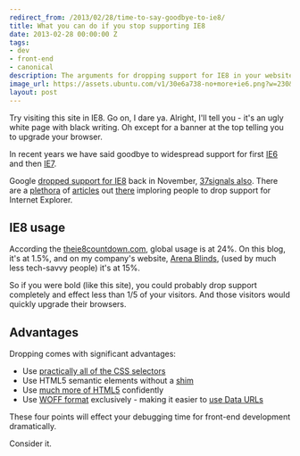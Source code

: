 ```yaml
---
redirect_from: /2013/02/28/time-to-say-goodbye-to-ie8/
title: What you can do if you stop supporting IE8
date: 2013-02-28 00:00:00 Z
tags:
- dev
- front-end
- canonical
description: The arguments for dropping support for IE8 in your website
image_url: https://assets.ubuntu.com/v1/30e6a738-no+more+ie6.png?w=230&h=160&mode=fill&bg=0000
layout: post
---
```


Try visiting this site in IE8. Go on, I dare ya. Alright, I'll tell you - it's an ugly white page with black writing.
Oh except for a banner at the top telling you to upgrade your browser.

In recent years we have said goodbye to widespread support for first [IE6](http://www.ie6countdown.com/) and then [IE7](http://theie7countdown.com/).

Google [dropped support for IE8](http://www.computerworld.com/s/article/9231316/Google_to_drop_support_for_IE8_on_Nov._15) back in November,
[37signals also](http://37signals.com/svn/posts/3097-developing-for-old-browsers-is-almost-a-thing-of-the-past).
There are a [plethora](http://www.smashingmagazine.com/2011/11/03/%E2%80%9Cbut-the-client-wants-ie-6-support%E2%80%9D/) of
[articles](http://www.rickwhittington.com/blog/should-my-website-support-internet-explorer-7/) out
[there](http://j.eremy.net/are-you-still-supporting-ie7/) imploring people to drop support for Internet Explorer.

## IE8 usage

According the [theie8countdown.com](http://theie8countdown.com/), global usage is at 24%. On this blog, it's at 1.5%,
and on my company's website, [Arena Blinds](http://www.arena-blinds.com), (used by much less tech-savvy people) it's at 15%.

So if you were bold (like this site), you could probably drop support completely and effect less than 1/5 of your visitors.
And those visitors would quickly upgrade their browsers.

## Advantages

Dropping comes with significant advantages:

 - Use [practically all of the CSS selectors](http://kimblim.dk/css-tests/selectors/)
 - Use HTML5 semantic elements without a [shim](https://code.google.com/p/html5shim/)
 - Use [much more of HTML5](http://people.mozilla.com/~prouget/ie9/) confidently
 - Use [WOFF format](http://caniuse.com/#search=woff) exclusively - making it easier to [use Data URLs](/2013/06/20/loading-fonts-as-data-urls/)

These four points will effect your debugging time for front-end development dramatically.

Consider it.